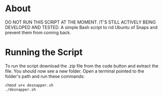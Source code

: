 # About
DO NOT RUN THIS SCRIPT AT THE MOMENT. IT'S STILL ACTIVELY BEING DEVELOPED AND TESTED.
A simple Bash script to rid Ubuntu of Snaps and prevent them from coming back.

# Running the Script
To run the script download the .zip file from the code button and extract the file. You should now see a new folder. Open a terminal pointed to the folder's path and run these commands:
```
chmod u+x desnapper.sh
./desnapper.sh
```
